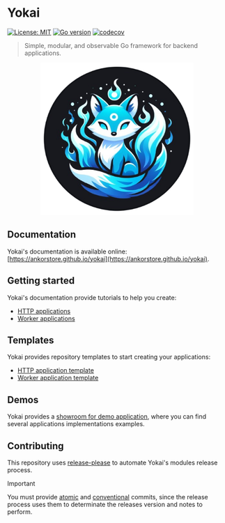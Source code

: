 # Yokai

[![License: MIT](https://img.shields.io/badge/License-MIT-blue.svg)](https://opensource.org/licenses/MIT)
[![Go version](https://img.shields.io/badge/Go-1.20-blue)](https://go.dev/)
[![codecov](https://codecov.io/gh/ankorstore/yokai/graph/badge.svg?token=ghUBlFsjhR)](https://codecov.io/gh/ankorstore/yokai)

> Simple, modular, and observable Go framework for backend applications.

<p align="center">
  <img src="docs/assets/images/yokai-bck.png" width="350" height="350" />
</p>

## Documentation

Yokai's documentation is available online: [https://ankorstore.github.io/yokai](https://ankorstore.github.io/yokai).

## Getting started

Yokai's documentation provide tutorials to help you create:

- [HTTP applications](https://ankorstore.github.io/yokai/tutorials/http-application/)
- [Worker applications](https://ankorstore.github.io/yokai/tutorials/worker-application/)

## Templates

Yokai provides repository templates to start creating your applications:

- [HTTP application template](https://github.com/ankorstore/yokai-http-template)
- [Worker application template](https://github.com/ankorstore/yokai-worker-template)

## Demos

Yokai provides a [showroom for demo application](https://github.com/ankorstore/yokai-showroom), where you can find several applications implementations examples.

## Contributing

This repository uses [release-please](https://github.com/googleapis/release-please) to automate Yokai's modules release process.

> [!IMPORTANT]
> You must provide [atomic](https://en.wikipedia.org/wiki/Atomic_commit#Revision_control) and [conventional](https://www.conventionalcommits.org/en/v1.0.0/) commits, since the release process uses them to determinate the releases version and notes to perform.
